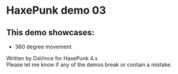 HaxePunk demo 03
================

This demo showcases:
--------------------

* 360 degree movement

Written by DaVince for HaxePunk 4.x  
Please let me know if any of the demos break or contain a mistake.
